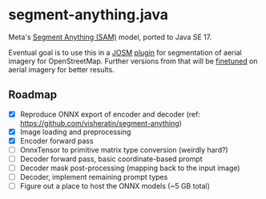 # segment-anything.java
Meta's [Segment Anything (SAM)](https://github.com/facebookresearch/segment-anything) model, ported to Java SE 17.

Eventual goal is to use this in a [JOSM](https://josm.openstreetmap.de/) [plugin](https://github.com/JOSM/josm-plugins) for segmentation of aerial imagery for OpenStreetMap. Further versions from that will be [finetuned](https://github.com/ctrlaltf2/segment-any-landuse) on aerial imagery for better results.

## Roadmap
 - [x] Reproduce ONNX export of encoder and decoder (ref: https://github.com/visheratin/segment-anything)
 - [x] Image loading and preprocessing
 - [x] Encoder forward pass
 - [ ] OnnxTensor to primitive matrix type conversion (weirdly hard?)
 - [ ] Decoder forward pass, basic coordinate-based prompt
 - [ ] Decoder mask post-processing (mapping back to the input image)
 - [ ] Decoder, implement remaining prompt types
 - [ ] Figure out a place to host the ONNX models (~5 GB total)

